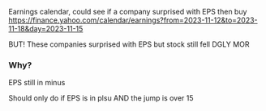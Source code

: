 Earnings calendar, could see if a company surprised with EPS then buy
https://finance.yahoo.com/calendar/earnings?from=2023-11-12&to=2023-11-18&day=2023-11-15


BUT!
These companies surprised with EPS but stock still fell
DGLY
MOR

### Why?
EPS still in minus

Should only do if EPS is in plsu AND the jump is over 15